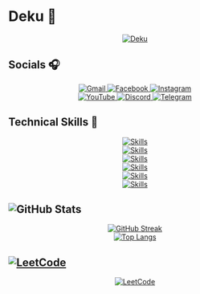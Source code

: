 # **Deku 🛌**

<p align="center">
  <a href="">
    <img src="https://media.giphy.com/media/EHHi29hCF0hlm/giphy.gif?cid=ecf05e475e2xazzw0oqq4fxhrp1whpzatdr6rljxmtdlr4ye&ep=v1_gifs_related&rid=giphy.gif&ct=g" alt="Deku">
  </a>
</p>

## **Socials 🎧️**

<p align="center">
  <a href="mailto:baominh262005@gmail.com">
    <img src="https://img.shields.io/badge/Gmail-%23D14836.svg?style=for-the-badge&logo=gmail&logoColor=white" alt="Gmail">
  </a>
  <a href="https://www.facebook.com/entes.steinla?locale=vi_VN">
    <img src="https://img.shields.io/badge/Facebook-%231877F2.svg?style=for-the-badge&logo=facebook&logoColor=white" alt="Facebook">
  </a>
  <a href="https://www.instagram.com/bminhh._.26/">
    <img src="https://img.shields.io/badge/Instagram-%23E4405F.svg?style=for-the-badge&logo=instagram&logoColor=white" alt="Instagram">
  </a><br>
  <a href="https://www.youtube.com/@nekozame0206/featured">
    <img src="https://img.shields.io/badge/YouTube-%23FF0000.svg?style=for-the-badge&logo=youtube&logoColor=white" alt="YouTube">
  </a>
  <a href="https://discord.gg/HwxeHmqbE5">
    <img src="https://img.shields.io/badge/Discord-%235865F2.svg?style=for-the-badge&logo=discord&logoColor=white" alt="Discord">
  </a>
  <a href="https://t.me/aratemashu">
    <img src="https://img.shields.io/badge/Telegram-%2326A5E4.svg?style=for-the-badge&logo=telegram&logoColor=white" alt="Telegram">
  </a>
</p>

## **Technical Skills 🐤**
<p align="center">
  <a href="https://skillicons.dev">
    <img src="https://skillicons.dev/icons?i=html,css,,js,ts" alt="Skills">
  </a><br>
  <a href="https://skillicons.dev">
    <img src="https://skillicons.dev/icons?i=tailwind,sass,astro,react,nodejs,php,laravel" alt="Skills">
  </a><br>
  <a href="https://skillicons.dev">
    <img src="https://skillicons.dev/icons?i=npm,docker,c,cpp,cs,mysql,py" alt="Skills">
  </a><br>
  <a href="https://skillicons.dev">
    <img src="https://skillicons.dev/icons?i=github,java,go,unity,git" alt="Skills">
  </a><br>
  <a href="https://skillicons.dev">
    <img src="https://skillicons.dev/icons?i=vscode,linux,ps" alt="Skills">
  </a><br>
  <a href="https://skillicons.dev">
    <img src="https://skillicons.dev/icons?i=discord" alt="Skills">
  </a><br>
</p>

## ![GitHub Stats](https://img.shields.io/badge/GitHub_Stats-%23000000.svg?style=for-the-badge&logo=github&logoColor=white)

<p align="center">
<a href="https://git.io/streak-stats"><img src="https://streak-stats.demolab.com?user=Eintes-steinla&theme=github-dark-blue&card_width=300&hide_total_contributions=true&hide_longest_streak=true" alt="GitHub Streak" /></a><br>
  <a href="https://github.com/anuraghazra/github-readme-stats">
    <img src="https://github-readme-stats.vercel.app/api/top-langs/?username=Eintes-steinla&layout=compact&theme=github_dark" alt="Top Langs">
  </a>
</p>

## [![LeetCode](https://img.shields.io/badge/LeetCode-%23FFA116.svg?style=for-the-badge&logo=leetcode&logoColor=white)](https://leetcode.com/u/Eintes-steinla/)

<p align="center">
  <a href="https://leetcode.com/u/Eintes-steinla/">
    <img src="https://leetcard.jacoblin.cool/Eintes-steinla?ext=heatmap" alt="LeetCode">
  </a>
</p>

<!--## [![Codewars](https://img.shields.io/badge/Codewars-%23AD2C27.svg?style=for-the-badge&logo=codewars&logoColor=white)](https://www.codewars.com/users/Eintes-steinla)-->

<!--<p align="center">-->
<!--  <a href="https://www.codewars.com/users/Eintes-steinla">-->
<!--    <img src="https://github.r2v.ch/codewars?user=Eintes-steinla&name=true&top_languages=true&theme=dark&hide_clan=false&stroke=%23606060" alt="Codewars Stats">-->
<!--  </a>-->
<!--</p>-->
